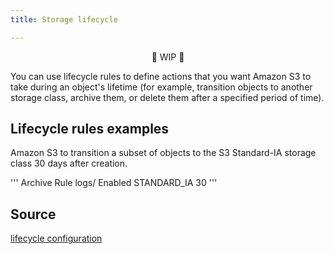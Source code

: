 ```yaml
---
title: Storage lifecycle

---
```


<p align="center">🚧 WIP 🚧</p>

You can use lifecycle rules to define actions that you want Amazon S3 to take during an object's lifetime (for example, transition objects to another storage class, archive them, or delete them after a specified period of time).

## Lifecycle rules examples

Amazon S3 to transition a subset of objects to the S3 Standard-IA storage class 30 days after creation.

'''
<LifecycleConfiguration>
    <ID>Archive Rule</ID>
    <Filter>
      <Prefix>logs/</Prefix>
    </Filter>
    <Status>Enabled</Status>
    <Transition>
      <StorageClass>STANDARD_IA<StorageClass>
      <Days>30</Days>
    </Transition>
   </Rule>
</LifecycleConfiguration>
'''


## Source

[lifecycle configuration](https://docs.aws.amazon.com/AmazonS3/latest/userguide/how-to-set-lifecycle-configuration-intro.html)